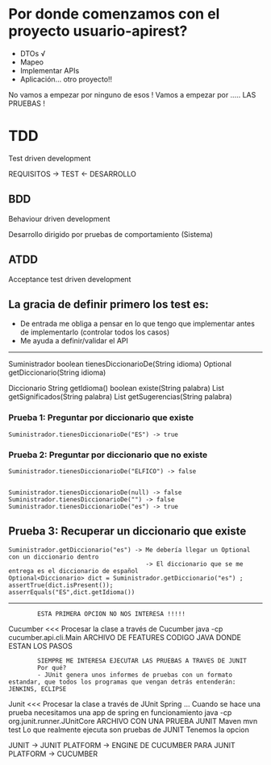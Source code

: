 # Por donde comenzamos con el proyecto usuario-apirest?

- DTOs √
- Mapeo
- Implementar APIs
- Aplicación... otro proyecto!!

No vamos a empezar por ninguno de esos !
Vamos a empezar por ..... LAS PRUEBAS !

# TDD

Test driven development

REQUISITOS -> TEST <- DESARROLLO

## BDD

Behaviour driven development

Desarrollo dirigido por pruebas de comportamiento (Sistema)

## ATDD

Acceptance test driven development

## La gracia de definir primero los test es:

- De entrada me obliga a pensar en lo que tengo que implementar antes de implementarlo (controlar todos los casos)
- Me ayuda a definir/validar el API

---

Suministrador
	boolean tienesDiccionarioDe(String idioma)
	Optional<Diccionario> getDiccionario(String idioma)
	
Diccionario
	String getIdioma()
	boolean existe(String palabra)
	List<String> getSignificados(String palabra)
	List<String> getSugerencias(String palabra)

### Prueba 1: Preguntar por diccionario que existe

 	Suministrador.tienesDiccionarioDe("ES") -> true
 	
### Prueba 2: Preguntar por diccionario que no existe

 	Suministrador.tienesDiccionarioDe("ELFICO") -> false


 	Suministrador.tienesDiccionarioDe(null) -> false
 	Suministrador.tienesDiccionarioDe("") -> false
 	Suministrador.tienesDiccionarioDe("es") -> true

## Prueba 3: Recuperar un diccionario que existe
	
	Suministrador.getDiccionario("es") -> Me debería llegar un Optional con un diccionario dentro
										  -> El diccionario que se me entrega es el diccionario de español
	Optional<Diccionario> dict = Suministrador.getDiccionario("es") ;
	assertTrue(dict.isPresent());
	asserrEquals("ES",dict.getIdioma())
	
---
			
			ESTA PRIMERA OPCION NO NOS INTERESA !!!!!
Cucumber	<<< Procesar la clase a través de Cucumber
	java -cp <classpath> cucumber.api.cli.Main
												ARCHIVO DE FEATURES
												CODIGO JAVA DONDE ESTAN LOS PASOS
												
			SIEMPRE ME INTERESA EJECUTAR LAS PRUEBAS A TRAVES DE JUNIT
			Por qué?
			- JUnit genera unos informes de pruebas con un formato estandar, que todos los programas que vengan detrás entenderán: JENKINS, ECLIPSE
Junit		<<< Procesar la clase a través de JUnit
	Spring ... Cuando se hace una prueba necesitamos una app de spring en funcionamiento
	java -cp <classpath> org.junit.runner.JUnitCore 
												ARCHIVO CON UNA PRUEBA JUNIT
Maven
	mvn test
			Lo que realmente ejecuta son pruebas de JUNIT
Tenemos la opcion 



JUNIT   -> JUNIT PLATFORM -> ENGINE DE CUCUMBER PARA JUNIT PLATFORM ->	CUCUMBER


